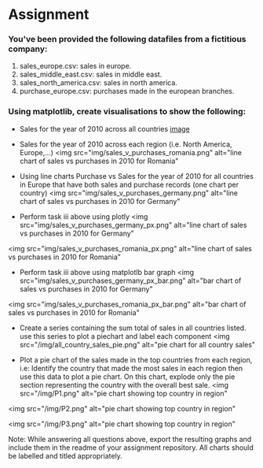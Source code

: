 # Assignment

### You've been provided the following datafiles from a fictitious company:
1. sales_europe.csv: sales in europe.
2. sales_middle_east.csv: sales in middle east.
3. sales_north_america.csv: sales in north america.
4. purchase_europe.csv: purchases made in the european branches.

### Using matplotlib, create visualisations to show the following:
- Sales for the year of 2010 across all countries
 [image](/img/country_sales_2010.png)  

- Sales for the year of 2010 across each region (i.e. North America, Europe,...)
<img src="img/sales_v_purchases_romania.png" alt="line chart of sales vs purchases in 2010 for Romania"

- Using line charts Purchase vs Sales for the year of 2010 for all countries in Europe that have both sales and purchase records (one chart per country)
<img src="img/sales_v_purchases_germany.png" alt="line chart of sales vs purchases in 2010 for Germany"

- Perform task iii above using plotly
<img src="img/sales_v_purchases_germany_px.png" alt="line chart of sales vs purchases in 2010 for Germany"

<img src="img/sales_v_purchases_romania_px.png" alt="line chart of sales vs purchases in 2010 for Romania"

- Perform task iii above using matplotlb bar graph
<img src="img/sales_v_purchases_germany_px_bar.png" alt="bar chart of sales vs purchases in 2010 for Germany"

<img src="img/sales_v_purchases_romania_px_bar.png" alt="bar chart of sales vs purchases in 2010 for Romania"

- Create a series containing the sum total of sales in all countries listed. use this series to plot a piechart and label each component
<img src="/img/all_country_sales_pie.png" alt="pie chart for all country sales"

- Plot a pie chart of the sales made in the top countries from each region, i.e: Identify the country that made the most sales in each region then use this data to plot a pie chart. On this chart, explode only the pie section representing the country with the overall best sale.
<img src="/img/P1.png" alt="pie chart showing top country in region"

<img src="/img/P2.png" alt="pie chart showing top country in region"

<img src="/img/P3.png" alt="pie chart showing top country in region"

Note: While answering all questions above, export the resulting graphs and include them in the readme
of your assignment repository. All charts should be labelled and titled appropriately.